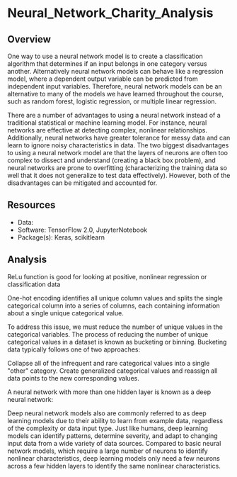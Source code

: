 # Neural_Network_Charity_Analysis

## Overview
One way to use a neural network model is to create a classification algorithm that determines if an input belongs in one category versus another. Alternatively neural network models can behave like a regression model, where a dependent output variable can be predicted from independent input variables. Therefore, neural network models can be an alternative to many of the models we have learned throughout the course, such as random forest, logistic regression, or multiple linear regression.

There are a number of advantages to using a neural network instead of a traditional statistical or machine learning model. For instance, neural networks are effective at detecting complex, nonlinear relationships. Additionally, neural networks have greater tolerance for messy data and can learn to ignore noisy characteristics in data. The two biggest disadvantages to using a neural network model are that the layers of neurons are often too complex to dissect and understand (creating a black box problem), and neural networks are prone to overfitting (characterizing the training data so well that it does not generalize to test data effectively). However, both of the disadvantages can be mitigated and accounted for.

## Resources
* Data:
* Software: TensorFlow 2.0, JupyterNotebook
* Package(s): Keras, scikitlearn

## Analysis
ReLu function is good for looking at positive, nonlinear regression or classification data

One-hot encoding identifies all unique column values and splits the single categorical column into a series of columns, each containing information about a single unique categorical value.

To address this issue, we must reduce the number of unique values in the categorical variables. The process of reducing the number of unique categorical values in a dataset is known as bucketing or binning. Bucketing data typically follows one of two approaches:

Collapse all of the infrequent and rare categorical values into a single "other" category.
Create generalized categorical values and reassign all data points to the new corresponding values.

A neural network with more than one hidden layer is known as a deep neural network:

Deep neural network models also are commonly referred to as deep learning models due to their ability to learn from example data, regardless of the complexity or data input type. Just like humans, deep learning models can identify patterns, determine severity, and adapt to changing input data from a wide variety of data sources. Compared to basic neural network models, which require a large number of neurons to identify nonlinear characteristics, deep learning models only need a few neurons across a few hidden layers to identify the same nonlinear characteristics.
